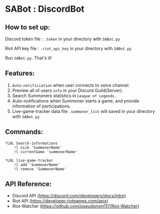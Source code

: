 # SABot : DiscordBot
## How to set up:

Discord token file : `.token` in your directory with `SABot.py`

Riot API key file : `.riot_api_key` in your directory with `SABot.py`

Run `SABot.py`. That's it!

## Features:

1. `Auto-notificiation` when user connects to voice channel.
2. Preview all of users `info` in your Discord Guild(Server).
3. Search Summoners statistics in `League of Legends.`
4. Auto-notifications when Summoner starts a game, and provide information of participations.
5. Live-game-tracker data file `.summoner_list` will saved in your directory with `SABot.py`

## Commands:
    *LOL Search-informations
        !l nick 'SummonerName'
        !l currentGame 'summonerName'

    *LOL live-game-tracker
        !l add 'SummonerName'
        !l remove 'SummonerName'

## API Reference:
* Discord API (https://discord.com/developers/docs/intro)
* Riot API (https://developer.riotgames.com/apis)
* Riot-Watcher (https://github.com/pseudonym117/Riot-Watcher)
